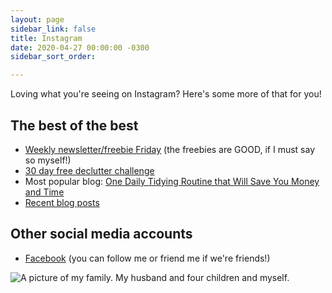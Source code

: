 ```yaml
---
layout: page
sidebar_link: false
title: Instagram
date: 2020-04-27 00:00:00 -0300
sidebar_sort_order: 

---
```

Loving what you're seeing on Instagram? Here's some more of that for you!

## The best of the best

* [Weekly newsletter/freebie Friday]( "http://eepurl.com/gYFb-r") (the freebies are GOOD, if I must say so myself!)
* [30 day free declutter challenge](https://mailchi.mp/be1930c01cdc/eastcoastkelly)
* Most popular blog: [One Daily Tidying Routine that Will Save You Money and Time](https://www.eastcoastkelly.com/cleaning%20&%20tidying/2020/04/23/one-daily-tidying-routine-that-will-save-you-money-and-time.html)
* [Recent blog posts](www.eastcoastkelly.com)

## Other social media accounts

* [Facebook](www.facebook.com/kelly.briggs) (you can follow me or friend me if we're friends!)

![A picture of my family. My husband and four children and myself.](/assets/img/Briggs-14.jpg "My family")

#### 